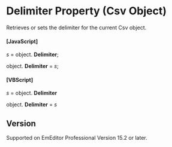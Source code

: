# Delimiter Property (Csv Object)

Retrieves or sets the delimiter for the current Csv object.

#### \[JavaScript\]

_s_ = object. **Delimiter**;

object. **Delimiter** = _s_;

#### \[VBScript\]

_s_ = object. **Delimiter**

object. **Delimiter** = _s_

## Version

Supported on EmEditor Professional Version 15.2 or later.
